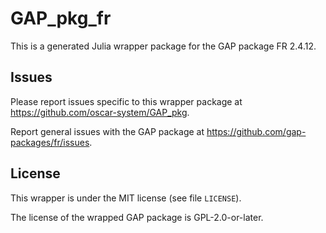 # GAP_pkg_fr

This is a generated Julia wrapper package for the GAP package FR 2.4.12.

## Issues

Please report issues specific to this wrapper package at <https://github.com/oscar-system/GAP_pkg>.

Report general issues with the GAP package at <https://github.com/gap-packages/fr/issues>.

## License

This wrapper is under the MIT license (see file `LICENSE`).

The license of the wrapped GAP package is GPL-2.0-or-later.
